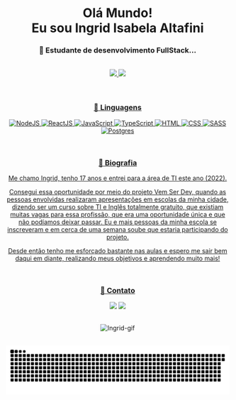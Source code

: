 <div align="center">
  <h1>Olá Mundo! </br> Eu sou Ingrid Isabela Altafini</h1>
</div> 


<div align="center">
  <h3>💖 Estudante de desenvolvimento FullStack...</h3>
</div>

</br>

<div align="center">
  <a href="https://github.com/IngridAltafini">
  <img height="160em" src="https://github-readme-stats.vercel.app/api?username=IngridAltafini&show_icons=true&theme=radical&include_all_commits=true&count_private=true"/>
  <img height="160em" src="https://github-readme-stats.vercel.app/api/top-langs/?username=IngridAltafini&layout=compact&langs_count=7&theme=radical"/>
</div>

</br>
</br>

<div align="center">
  <h3>💖 Linguagens</h3>
</div>

<div align="center">
  
  ![NodeJS](https://img.shields.io/badge/Node.js-43853D?style=for-the-badge&logo=node.js&logoColor=white")
  ![ReactJS](https://img.shields.io/badge/React-20232A?style=for-the-badge&logo=react&logoColor=61DAFB)
  ![JavaScript](https://img.shields.io/badge/JavaScript-F7DF1E?style=for-the-badge&logo=javascript&logoColor=black)
  ![TypeScript](https://img.shields.io/badge/TypeScript-007ACC?style=for-the-badge&logo=typescript&logoColor=white)
  ![HTML](https://img.shields.io/badge/HTML5-E34F26?style=for-the-badge&logo=html5&logoColor=white)
  ![CSS](https://img.shields.io/badge/CSS3-1572B6?style=for-the-badge&logo=css3&logoColor=white)
  ![SASS](https://img.shields.io/badge/Sass-CC6699?style=for-the-badge&logo=sass&logoColor=white)
  ![Postgres](https://img.shields.io/badge/PostgreSQL-316192?style=for-the-badge&logo=postgresql&logoColor=white)
  
</div>

</br>

<div align="center">
  <h3>💖 Biografia</h3>
  
  Me chamo Ingrid, tenho 17 anos e entrei para a área de TI este ano (2022).

Consegui essa oportunidade por meio do projeto Vem Ser Dev, quando as pessoas envolvidas realizaram apresentações em escolas da minha cidade, dizendo ser um curso sobre TI e Inglês totalmente gratuito, que existiam muitas vagas para essa profissão, que era uma oportunidade única e que não podíamos deixar passar. Eu e mais pessoas da minha escola se inscreveram e em cerca de uma semana soube que estaria participando do projeto.

Desde então tenho me esforçado bastante nas aulas e espero me sair bem daqui em diante, realizando meus objetivos e aprendendo muito mais!
</div>

</br>

<div align="center">
   <h3>💖 Contato</h3>
  
   <a href = "mailto:ingridaltafini225@gmail.com"><img src="https://img.shields.io/badge/Gmail-D14836?style=for-the-badge&logo=gmail&logoColor=white" target="_blank"></a>
  <a href="https://www.linkedin.com/in/ingrid-isabela-altafini/" target="_blank"><img src="https://img.shields.io/badge/-LinkedIn-%230077B5?style=for-the-badge&logo=linkedin&logoColor=white" target="_blank"></a> 
  
</div>

</br>

<div align="center">
  <img alt="Ingrid-gif" src="https://i.picasion.com/pic92/e3998d24c72c6d04ab1d56191de7a29e.gif">
  
</div>

</br>

<div align="center">

  ![Snake animation](https://github.com/IngridAltafini/IngridAltafini/blob/output/github-contribution-grid-snake.svg)
  
</div>

